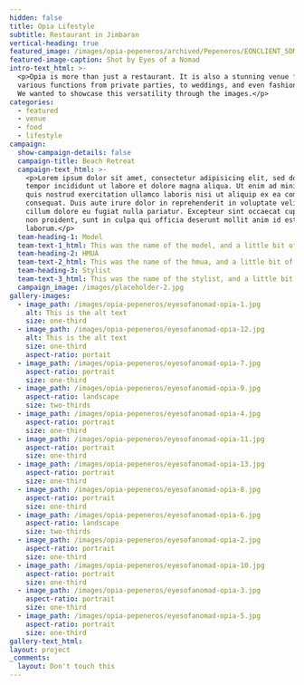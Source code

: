 ```yaml
---
hidden: false
title: Opia Lifestyle
subtitle: Restaurant in Jimbaran
vertical-heading: true
featured_image: /images/opia-pepeneros/archived/Pepeneros/EONCLIENT_5DM48565.jpg
featured-image-caption: Shot by Eyes of a Nomad
intro-text_html: >-
  <p>Opia is more than just a restaurant. It is also a stunning venue for
  various functions from private parties, to weddings, and even fashion shows.
  We wanted to showcase this versatility through the images.</p>
categories:
  - featured
  - venue
  - food
  - lifestyle
campaign:
  show-campaign-details: false
  campaign-title: Beach Retreat
  campaign-text_html: >-
    <p>Lorem ipsum dolor sit amet, consectetur adipisicing elit, sed do eiusmod
    tempor incididunt ut labore et dolore magna aliqua. Ut enim ad minim veniam,
    quis nostrud exercitation ullamco laboris nisi ut aliquip ex ea commodo
    consequat. Duis aute irure dolor in reprehenderit in voluptate velit esse
    cillum dolore eu fugiat nulla pariatur. Excepteur sint occaecat cupidatat
    non proident, sunt in culpa qui officia deserunt mollit anim id est
    laborum.</p>
  team-heading-1: Model
  team-text-1_html: This was the name of the model, and a little bit of a blurb about her.
  team-heading-2: HMUA
  team-text-2_html: This was the name of the hmua, and a little bit of a blurb about her.
  team-heading-3: Stylist
  team-text-3_html: This was the name of the stylist, and a little bit of a blurb about her.
  campaign_image: /images/placeholder-2.jpg
gallery-images:
  - image_path: /images/opia-pepeneros/eyesofanomad-opia-1.jpg
    alt: This is the alt text
    size: one-third
  - image_path: /images/opia-pepeneros/eyesofanomad-opia-12.jpg
    alt: This is the alt text
    size: one-third
    aspect-ratio: portait
  - image_path: /images/opia-pepeneros/eyesofanomad-opia-7.jpg
    aspect-ratio: portrait
    size: one-third
  - image_path: /images/opia-pepeneros/eyesofanomad-opia-9.jpg
    aspect-ratio: landscape
    size: two-thirds
  - image_path: /images/opia-pepeneros/eyesofanomad-opia-4.jpg
    aspect-ratio: portrait
    size: one-third
  - image_path: /images/opia-pepeneros/eyesofanomad-opia-11.jpg
    aspect-ratio: portrait
    size: one-third
  - image_path: /images/opia-pepeneros/eyesofanomad-opia-13.jpg
    aspect-ratio: portrait
    size: one-third
  - image_path: /images/opia-pepeneros/eyesofanomad-opia-8.jpg
    aspect-ratio: portrait
    size: one-third
  - image_path: /images/opia-pepeneros/eyesofanomad-opia-6.jpg
    aspect-ratio: landscape
    size: two-thirds
  - image_path: /images/opia-pepeneros/eyesofanomad-opia-2.jpg
    aspect-ratio: portrait
    size: one-third
  - image_path: /images/opia-pepeneros/eyesofanomad-opia-10.jpg
    aspect-ratio: portrait
    size: one-third
  - image_path: /images/opia-pepeneros/eyesofanomad-opia-3.jpg
    aspect-ratio: portrait
    size: one-third
  - image_path: /images/opia-pepeneros/eyesofanomad-opia-5.jpg
    aspect-ratio: portrait
    size: one-third
gallery-text_html:
layout: project
_comments:
  layout: Don't touch this
---
```

